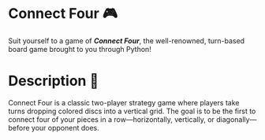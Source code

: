 # Connect Four 🎮

Suit yourself to a game of ***Connect Four***, the well-renowned, turn-based board game brought to you through Python!

# Description 📖

Connect Four is a classic two-player strategy game where players take turns dropping colored discs into a vertical grid. The goal is to be the first to connect four of your pieces in a row—horizontally, vertically, or diagonally—before your opponent does.



